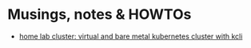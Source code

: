 # Musings, notes & HOWTOs

* [home lab cluster: virtual and bare metal kubernetes cluster with kcli](https://github.com/fromanirh/fromanirh/docs/howtos/virtual-baremetal-kubernetes-cluster-with-kcli.md)
